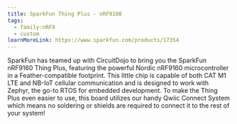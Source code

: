 ```yaml
---
title: SparkFun Thing Plus - nRF9160
tags:
  - family:nRF9
  - custom
learnMoreLink: https://www.sparkfun.com/products/17354
---
```


SparkFun has teamed up with CircuitDojo to bring you the SparkFun nRF9160 Thing
Plus, featuring the powerful Nordic nRF9160 microcontroller in a
Feather-compatible footprint. This little chip is capable of both CAT M1 LTE and
NB-IoT cellular communication and is designed to work with Zephyr, the go-to
RTOS for embedded development. To make the Thing Plus even easier to use, this
board utilizes our handy Qwiic Connect System which means no soldering or
shields are required to connect it to the rest of your system!
